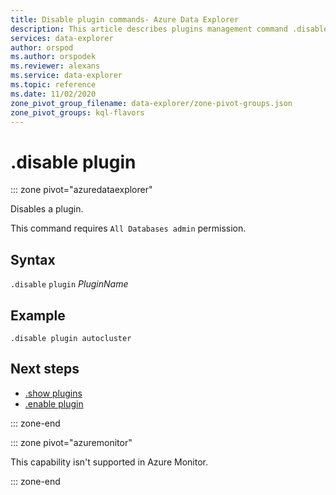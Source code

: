 ```yaml
---
title: Disable plugin commands- Azure Data Explorer
description: This article describes plugins management command .disable plugin in Azure Data Explorer.
services: data-explorer
author: orspod
ms.author: orspodek
ms.reviewer: alexans
ms.service: data-explorer
ms.topic: reference
ms.date: 11/02/2020
zone_pivot_group_filename: data-explorer/zone-pivot-groups.json
zone_pivot_groups: kql-flavors
---
```

# .disable plugin

::: zone pivot="azuredataexplorer"

Disables a plugin.

This command requires `All Databases admin` permission.

## Syntax

`.disable` `plugin` *PluginName*

## Example
 
<!-- csl -->
```kusto
.disable plugin autocluster
``` 

## Next steps

* [.show plugins](show-plugins.md)
* [.enable plugin](enable-plugin.md)

::: zone-end

::: zone pivot="azuremonitor"

This capability isn't supported in Azure Monitor.

::: zone-end